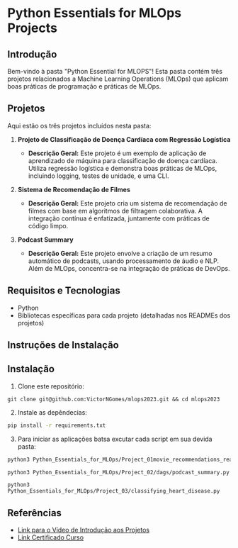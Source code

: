 # Python Essentials for MLOps Projects

## Introdução
Bem-vindo à pasta "Python Essential for MLOPS"! Esta pasta contém três projetos relacionados a Machine Learning Operations (MLOps) que aplicam boas práticas de programação e práticas de MLOps.

## Projetos
Aqui estão os três projetos incluídos nesta pasta:

1. **Projeto de Classificação de Doença Cardíaca com Regressão Logística**
   - **Descrição Geral:** Este projeto é um exemplo de aplicação de aprendizado de máquina para classificação de doença cardíaca. Utiliza regressão logística e demonstra boas práticas de MLOps, incluindo logging, testes de unidade, e uma CLI.

2. **Sistema de Recomendação de Filmes**
   - **Descrição Geral:** Este projeto cria um sistema de recomendação de filmes com base em algoritmos de filtragem colaborativa. A integração contínua é enfatizada, juntamente com práticas de código limpo.

3. **Podcast Summary**
   - **Descrição Geral:** Este projeto envolve a criação de um resumo automático de podcasts, usando processamento de áudio e NLP. Além de MLOps, concentra-se na integração de práticas de DevOps.

## Requisitos e Tecnologias
- Python
- Bibliotecas específicas para cada projeto (detalhadas nos READMEs dos projetos)

## Instruções de Instalação
## Instalação

1. Clone este repositório:
````
git clone git@github.com:VictorNGomes/mlops2023.git && cd mlops2023
````

2. Instale as depêndecias:
```.bash
pip install -r requirements.txt
```

3. Para iniciar as aplicações batsa excutar cada script em sua devida pasta:
```.bash
python3 Python_Essentials_for_MLOps/Project_01movie_recommendations_reafctored.py 
```
```.bash
python3 Python_Essentials_for_MLOps/Project_02/dags/podcast_summary.py
``` 
```
python3 Python_Essentials_for_MLOps/Project_03/classifying_heart_disease.py
```

## Referências
- [Link para o Vídeo de Introdução aos Projetos](#)
- [Link Certificado Curso](https://app.dataquest.io/view_cert/IOSGC8GE23J60RDBUU8U)
